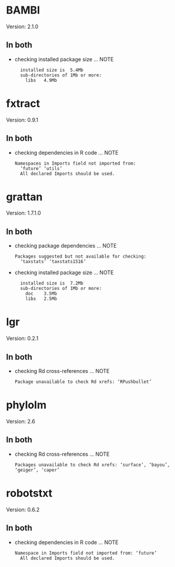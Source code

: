 # BAMBI

Version: 2.1.0

## In both

*   checking installed package size ... NOTE
    ```
      installed size is  5.4Mb
      sub-directories of 1Mb or more:
        libs   4.9Mb
    ```

# fxtract

Version: 0.9.1

## In both

*   checking dependencies in R code ... NOTE
    ```
    Namespaces in Imports field not imported from:
      ‘future’ ‘utils’
      All declared Imports should be used.
    ```

# grattan

Version: 1.7.1.0

## In both

*   checking package dependencies ... NOTE
    ```
    Packages suggested but not available for checking:
      ‘taxstats’ ‘taxstats1516’
    ```

*   checking installed package size ... NOTE
    ```
      installed size is  7.2Mb
      sub-directories of 1Mb or more:
        doc    3.5Mb
        libs   2.5Mb
    ```

# lgr

Version: 0.2.1

## In both

*   checking Rd cross-references ... NOTE
    ```
    Package unavailable to check Rd xrefs: ‘RPushbullet’
    ```

# phylolm

Version: 2.6

## In both

*   checking Rd cross-references ... NOTE
    ```
    Packages unavailable to check Rd xrefs: ‘surface’, ‘bayou’, ‘geiger’, ‘caper’
    ```

# robotstxt

Version: 0.6.2

## In both

*   checking dependencies in R code ... NOTE
    ```
    Namespace in Imports field not imported from: ‘future’
      All declared Imports should be used.
    ```

